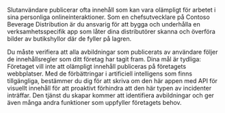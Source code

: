 Slutanvändare publicerar ofta innehåll som kan vara olämpligt för arbetet i sina personliga onlineinteraktioner. Som en chefsutvecklare på Contoso Beverage Distribution är du ansvarig för att bygga och underhålla en verksamhetsspecifik app som låter dina distributörer skanna och överföra bilder av butikshyllor där de fyller på lagren. 

Du måste verifiera att alla avbildningar som publicerats av användare följer de innehållsregler som ditt företag har tagit fram. Dina mål är tydliga: Företaget vill inte att olämpligt innehåll publiceras på företagets webbplatser. Med de förbättringar i artificiell intelligens som finns tillgängliga, bestämmer du dig för att skriva om den här appen med API för visuellt innehåll för att proaktivt förhindra att den här typen av incidenter inträffar. Den tjänst du skapar kommer att identifiera avbildningar och ger även många andra funktioner som uppfyller företagets behov.

<!--## Learning objectives 
- Create a Computer Vision API service
- Analyze an image and identify its content
- Generate thumbnails
- Extract printed text
- Convert handwritten words into text-->
